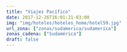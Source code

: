 ```yaml
---
title: "Viajes Pacífico"
date: 2017-12-26T16:01:21-03:00
img: "img/hoteles/hoteles_home/hotel59.jpg"
url_zona: ["zonas/sudamerica/sudamerica"]
zonas_cadena: ["Sudamérica"]
draft: false
---
```

